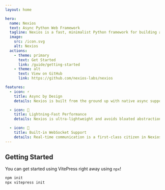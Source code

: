 ```yaml
---
layout: home

hero:
  name: Nexios
  text: Async Python Web Framework
  tagline: Nexios is a fast, minimalist Python framework for building async APIs with clean architecture, zero boilerplate, and a Pythonic feel.
  image:
    src: /icon.svg
    alt: Nexios
  actions:
    - theme: primary
      text: Get Started
      link: /guide/getting-started
    - theme: alt
      text: View on GitHub
      link: https://github.com/nexios-labs/nexios

features:
  - icon: ⚡
    title: Async by Design
    details: Nexios is built from the ground up with native async support, making it perfect for I/O-bound operations like API calls, database access, or file handling. Every route, middleware, and lifecycle hook supports async/await, allowing you to write clean, non-blocking code that scales naturally under heavy loads.

  - icon: 🚀
    title: Lightning-Fast Performance 
    details: Nexios is ultra-lightweight and avoids bloated abstractions. It uses minimal layers between your code and the core ASGI server, ensuring requests are processed with blazing speed. The focus on performance makes it a great choice for microservices, APIs, and real-time apps where low latency matters.

  - icon: 🔌
    title: Built-in WebSocket Support 
    details: Real-time communication is a first-class citizen in Nexios. With direct WebSocket routing and connection lifecycle handling, you can build features like live chats, notifications, or real-time dashboards without external plugins. Managing WebSocket events is just as simple as defining routes.
---
```



## Getting Started

You can get started using VitePress right away using `npx`!

```sh
npm init
npx vitepress init
```


